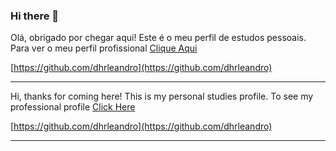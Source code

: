 ### Hi there 👋

Olá, obrigado por chegar aqui! Este é o meu perfil de estudos pessoais. Para ver o meu perfil profissional [Clique Aqui](https://github.com/dhrleandro)

[https://github.com/dhrleandro](https://github.com/dhrleandro)

-----------------
Hi, thanks for coming here! This is my personal studies profile. To see my professional profile [Click Here](https://github.com/dhrleandro)

[https://github.com/dhrleandro](https://github.com/dhrleandro)

-----------------


<!--
**leandrodaher/leandrodaher** is a ✨ _special_ ✨ repository because its `README.md` (this file) appears on your GitHub profile.

Here are some ideas to get you started:

- 🔭 I’m currently working on ...
- 🌱 I’m currently learning ...
- 👯 I’m looking to collaborate on ...
- 🤔 I’m looking for help with ...
- 💬 Ask me about ...
- 📫 How to reach me: ...
- 😄 Pronouns: ...
- ⚡ Fun fact: ...
-->

